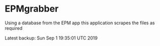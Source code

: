 # EPMgrabber
Using a database from the EPM app this application scrapes the files as required


Latest backup: Sun Sep 1 19:35:01 UTC 2019
